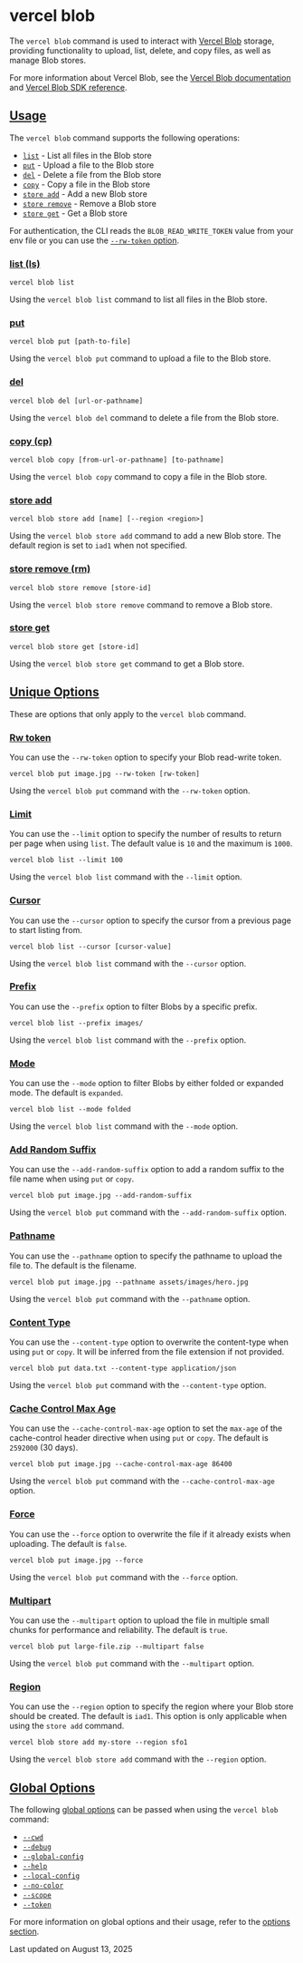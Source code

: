 # vercel blob

The `vercel blob` command is used to interact with [Vercel Blob](/docs/storage/vercel-blob) storage, providing functionality to upload, list, delete, and copy files, as well as manage Blob stores.

For more information about Vercel Blob, see the [Vercel Blob documentation](/docs/storage/vercel-blob) and [Vercel Blob SDK reference](/docs/storage/vercel-blob/using-blob-sdk).

## [Usage](#usage)

The `vercel blob` command supports the following operations:

- [`list`](#list-ls) - List all files in the Blob store
- [`put`](#put) - Upload a file to the Blob store
- [`del`](#del) - Delete a file from the Blob store
- [`copy`](#copy-cp) - Copy a file in the Blob store
- [`store add`](#store-add) - Add a new Blob store
- [`store remove`](#store-remove-rm) - Remove a Blob store
- [`store get`](#store-get) - Get a Blob store

For authentication, the CLI reads the `BLOB_READ_WRITE_TOKEN` value from your env file or you can use the [`--rw-token` option](#rw-token).

### [list (ls)](#list-ls)

```
vercel blob list
```

Using the `vercel blob list` command to list all files in the Blob store.

### [put](#put)

```
vercel blob put [path-to-file]
```

Using the `vercel blob put` command to upload a file to the Blob store.

### [del](#del)

```
vercel blob del [url-or-pathname]
```

Using the `vercel blob del` command to delete a file from the Blob store.

### [copy (cp)](#copy-cp)

```
vercel blob copy [from-url-or-pathname] [to-pathname]
```

Using the `vercel blob copy` command to copy a file in the Blob store.

### [store add](#store-add)

```
vercel blob store add [name] [--region <region>]
```

Using the `vercel blob store add` command to add a new Blob store. The default region is set to `iad1` when not specified.

### [store remove (rm)](#store-remove-rm)

```
vercel blob store remove [store-id]
```

Using the `vercel blob store remove` command to remove a Blob store.

### [store get](#store-get)

```
vercel blob store get [store-id]
```

Using the `vercel blob store get` command to get a Blob store.

## [Unique Options](#unique-options)

These are options that only apply to the `vercel blob` command.

### [Rw token](#rw-token)

You can use the `--rw-token` option to specify your Blob read-write token.

```
vercel blob put image.jpg --rw-token [rw-token]
```

Using the `vercel blob put` command with the `--rw-token` option.

### [Limit](#limit)

You can use the `--limit` option to specify the number of results to return per page when using `list`. The default value is `10` and the maximum is `1000`.

```
vercel blob list --limit 100
```

Using the `vercel blob list` command with the `--limit` option.

### [Cursor](#cursor)

You can use the `--cursor` option to specify the cursor from a previous page to start listing from.

```
vercel blob list --cursor [cursor-value]
```

Using the `vercel blob list` command with the `--cursor` option.

### [Prefix](#prefix)

You can use the `--prefix` option to filter Blobs by a specific prefix.

```
vercel blob list --prefix images/
```

Using the `vercel blob list` command with the `--prefix` option.

### [Mode](#mode)

You can use the `--mode` option to filter Blobs by either folded or expanded mode. The default is `expanded`.

```
vercel blob list --mode folded
```

Using the `vercel blob list` command with the `--mode` option.

### [Add Random Suffix](#add-random-suffix)

You can use the `--add-random-suffix` option to add a random suffix to the file name when using `put` or `copy`.

```
vercel blob put image.jpg --add-random-suffix
```

Using the `vercel blob put` command with the `--add-random-suffix` option.

### [Pathname](#pathname)

You can use the `--pathname` option to specify the pathname to upload the file to. The default is the filename.

```
vercel blob put image.jpg --pathname assets/images/hero.jpg
```

Using the `vercel blob put` command with the `--pathname` option.

### [Content Type](#content-type)

You can use the `--content-type` option to overwrite the content-type when using `put` or `copy`. It will be inferred from the file extension if not provided.

```
vercel blob put data.txt --content-type application/json
```

Using the `vercel blob put` command with the `--content-type` option.

### [Cache Control Max Age](#cache-control-max-age)

You can use the `--cache-control-max-age` option to set the `max-age` of the cache-control header directive when using `put` or `copy`. The default is `2592000` (30 days).

```
vercel blob put image.jpg --cache-control-max-age 86400
```

Using the `vercel blob put` command with the `--cache-control-max-age` option.

### [Force](#force)

You can use the `--force` option to overwrite the file if it already exists when uploading. The default is `false`.

```
vercel blob put image.jpg --force
```

Using the `vercel blob put` command with the `--force` option.

### [Multipart](#multipart)

You can use the `--multipart` option to upload the file in multiple small chunks for performance and reliability. The default is `true`.

```
vercel blob put large-file.zip --multipart false
```

Using the `vercel blob put` command with the `--multipart` option.

### [Region](#region)

You can use the `--region` option to specify the region where your Blob store should be created. The default is `iad1`. This option is only applicable when using the `store add` command.

```
vercel blob store add my-store --region sfo1
```

Using the `vercel blob store add` command with the `--region` option.

## [Global Options](#global-options)

The following [global options](/docs/cli/global-options) can be passed when using the `vercel blob` command:

- [`--cwd`](/docs/cli/global-options#current-working-directory)
- [`--debug`](/docs/cli/global-options#debug)
- [`--global-config`](/docs/cli/global-options#global-config)
- [`--help`](/docs/cli/global-options#help)
- [`--local-config`](/docs/cli/global-options#local-config)
- [`--no-color`](/docs/cli/global-options#no-color)
- [`--scope`](/docs/cli/global-options#scope)
- [`--token`](/docs/cli/global-options#token)

For more information on global options and their usage, refer to the [options section](/docs/cli/global-options).

Last updated on August 13, 2025
